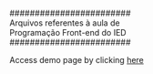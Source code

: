 ########################<br>
Arquivos referentes à aula de<br>
Programação Front-end do IED<br>
########################

Access demo page by clicking <a href="http://thiagobarcelos.github.io/">here</a>
